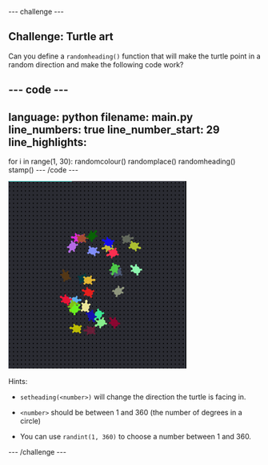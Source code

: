 --- challenge ---

## Challenge: Turtle art

Can you define a `randomheading()` function that will make the turtle point in a random direction and make the following code work?

--- code ---
---
language: python
filename: main.py
line_numbers: true
line_number_start: 29
line_highlights: 
---
for i in range(1, 30):
    randomcolour()
    randomplace()
    randomheading()
    stamp()
--- /code ---

![image of different coloured turtles in different places](images/modern-turtle-art.png)

Hints:

- `setheading(<number>)` will change the direction the turtle is facing in.

- `<number>` should be between 1 and 360 (the number of degrees in a circle)

- You can use `randint(1, 360)` to choose a number between 1 and 360.

--- /challenge ---